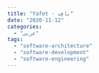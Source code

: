 ```yaml
---
title: "Yafet - يافِت"
date: "2020-11-12"
categories:
  - "عربي"
tags:
  - "software-architecture"
  - "software-development"
  - "software-engineering"
---
```

